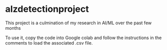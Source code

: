 # alzdetectionproject

This project is a culmination of my research in AI/ML over the past few months

To use it, copy the code into Google colab and follow the instructions in the comments to load the associated .csv file.
